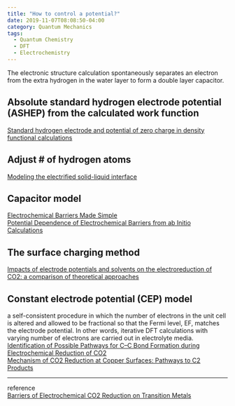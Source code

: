 ```yaml
---
title: "How to control a potential?"
date: 2019-11-07T08:08:50-04:00
category: Quantum Mechanics
tags:
  - Quantum Chemistry
  - DFT
  - Electrochemistry
---
```


The electronic structure calculation spontaneously separates an electron from the extra hydrogen in the water layer to form a double layer capacitor.

## Absolute standard hydrogen electrode potential (ASHEP) from the calculated work function
[Standard hydrogen electrode and potential of zero charge in density functional calculations](https://journals.aps.org/prb/abstract/10.1103/PhysRevB.84.115452)  

## Adjust # of hydrogen atoms
[Modeling the electrified solid-liquid interface](https://www.sciencedirect.com/science/article/pii/S0009261408013754)  

## Capacitor model
[Electrochemical Barriers Made Simple](https://pubs.acs.org/doi/abs/10.1021/acs.jpclett.5b01043)  
[Potential Dependence of Electrochemical Barriers from ab Initio Calculations](https://pubs.acs.org/doi/abs/10.1021/acs.jpclett.6b00382) 

## The surface charging method
[Impacts of electrode potentials and solvents on the electroreduction of CO2: a comparison of theoretical approaches](https://pubs.rsc.org/en/content/articlelanding/2015/cp/c5cp00946d#!divAbstract)  

## Constant electrode potential (CEP) model
a self-consistent procedure in which the number of electrons in the unit cell is altered and allowed to be fractional so that the Fermi level, EF, matches the electrode potential. In other words, iterative DFT calculations with varying number of electrons are carried out in electrolyte media.  
[Identification of Possible Pathways for C–C Bond Formation during Electrochemical Reduction of CO2](https://pubs.acs.org/doi/10.1021/acs.jpclett.6b00358)  
[Mechanism of CO2 Reduction at Copper Surfaces: Pathways to C2 Products](https://pubs.acs.org/doi/abs/10.1021/acscatal.7b03477)  

---
reference  
[Barriers of Electrochemical CO2 Reduction on Transition Metals](https://pubs.acs.org/doi/abs/10.1021/acs.oprd.6b00103)  
